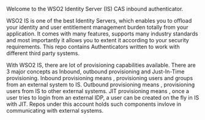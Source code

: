 Welcome to the WSO2 Identity Server (IS) CAS inbound authenticator.

WSO2 IS is one of the best Identity Servers, which enables you to offload your identity and user entitlement management burden totally from your application. It comes with many features, supports many industry standards and most importantly it allows you to extent it according to your security requirements. This repo contains Authenticators written to work with different third party systems.

With WSO2 IS, there are lot of provisioning capabilities available. There are 3 major concepts as Inbound, outbound provisioning and Just-In-Time provisioning. Inbound provisioning means , provisioning users and groups from an external system to IS. Outbound provisioning means , provisioning users from IS to other external systems. JIT provisioning means , once a user tries to login from an external IDP, a user can be created on the fly in IS with JIT. Repos under this account holds such components invlove in communicating with external systems.